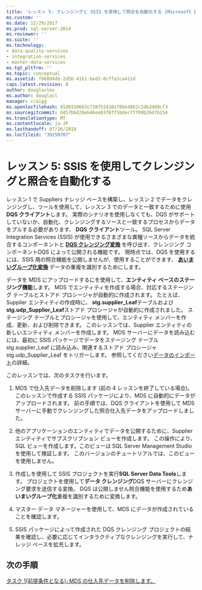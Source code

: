 ```yaml
---
title: 'レッスン 5: クレンジングと SSIS を使用して照合を自動化する |Microsoft Docs'
ms.custom: ''
ms.date: 12/29/2017
ms.prod: sql-server-2014
ms.reviewer: ''
ms.suite: ''
ms.technology:
- data-quality-services
- integration-services
- master-data-services
ms.tgt_pltfrm: ''
ms.topic: conceptual
ms.assetid: f068d4db-2d56-41b1-bed2-0cffa3ca411d
caps.latest.revision: 8
author: douglaslms
ms.author: douglasl
manager: craigg
ms.openlocfilehash: 91d0310663c738f524101f0bb4862c2db2d89cf3
ms.sourcegitcommit: d457bb828eb46ee83f8ff5bdecfff09b26d7b154
ms.translationtype: MT
ms.contentlocale: ja-JP
ms.lasthandoff: 07/26/2018
ms.locfileid: "39259787"
---
```

# <a name="lesson-5-automating-the-cleansing-and-matching-using-ssis"></a>レッスン 5: SSIS を使用してクレンジングと照合を自動化する
  レッスン 1 で Suppliers ナレッジ ベースを構築し、レッスン 2 でデータをクレンジングし、ツールを使用して、レッスン 3 でのデータと一致するために使用**DQS クライアント**します。 実際のシナリオを使用しなくても、DQS がサポートしていないか、自動化、クレンジングするソースと一致するプロセスからデータをプルする必要があります、 **DQS クライアント**ツール。 SQL Server Integration Services (SSIS) が使用できるさまざまな異種ソースからデータを統合するコンポーネントと **[DQS クレンジング変換](http://msdn.microsoft.com/library/ee677619.aspx)** を呼び出す、クレンジング コンポーネントDQS によって公開される機能です。 現時点では、DQS を使用するには、SSIS 用の照合機能を公開しませんが、使用することができます、 **[あいまいグループ化変換](http://msdn.microsoft.com/library/ms141764.aspx)** データの重複を識別するためにします。  
  
 データを MDS にアップロードするにを使用して、**エンティティ ベースのステージング機能**します。 MDS でエンティティを作成する場合、対応するステージング テーブルとストアド プロシージャが自動的に作成されます。 たとえば、Supplier エンティティの作成時に、 **stg.supplier_Leaf**テーブルおよび**stg.udp_Supplier_Leaf**ストアド プロシージャが自動的に作成されました。 ステージング テーブルとプロシージャを使用して、エンティティ メンバーを作成、更新、および削除できます。 このレッスンでは、Supplier エンティティの新しいエンティティ メンバーを作成します。 MDS サーバーにデータを読み込むには、最初に SSIS パッケージでデータをステージング テーブル stg.supplier_Leaf に読み込み、関連するストアド プロシージャ stg.udp_Supplier_Leaf をトリガーします。 参照してください[データのインポート](http://msdn.microsoft.com/library/ee633726.aspx)の詳細。  
  
 このレッスンでは、次のタスクを行います。  
  
1.  MDS で仕入先データを削除します (前の 4 レッスンを終了している場合)。 このレッスンで作成する SSIS パッケージにより、MDS に自動的にデータがアップロードされます。 前の手順では、DQS クライアントを使用して MDS サーバーに手動でクレンジングした照合仕入先データをアップロードしました。  
  
2.  他のアプリケーションのエンティティでデータを公開するために、Supplier エンティティでサブスクリプション ビューを作成します。 この操作により、SQL ビューを作成します。このビューは SQL Server Management Studio を使用して検証します。 このバージョンのチュートリアルでは、このビューを使用しません。  
  
3.  作成しを使用して SSIS プロジェクトを実行**SQL Server Data Tools**します。 プロジェクトを使用して**データ クレンジング**DQS サーバーにクレンジング要求を送信する変換。 DQS は公開しません照合機能を使用するため**あいまいグループ化**重複を識別するために変換します。  
  
4.  マスター データ マネージャーを使用して、MDS にデータが作成されていることを確認します。  
  
5.  SSIS パッケージによって作成された DQS クレンジング プロジェクトの結果を確認し、必要に応じてインタラクティブなクレンジングを実行して、ナレッジ ベースを拡充します。  
  
## <a name="next-step"></a>次の手順  
 [タスク 1&#40;前提条件となる&#41;: MDS の仕入先データを削除します。](../../2014/tutorials/task-1-prerequisite-removing-supplier-data-in-mds.md)  
  
  

